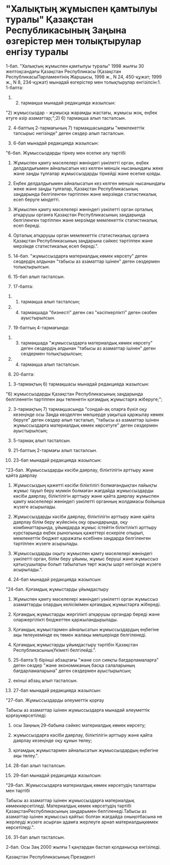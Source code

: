 # "Халықтың жұмыспен қамтылуы туралы" Қазақстан Республикасының Заңына өзгерістер мен толықтырулар енгізу туралы

1-бап. "Халықтың жұмыспен қамтылуы туралы" 1998 жылғы 30 желтоқсандағы Қазақстан Республикасы (Қазақстан РеспубликасыПарламентінің Жаршысы, 1998 ж., N 24, 450-құжат; 1999 ж., N 8, 234-құжат) мынадай өзгерістер мен толықтырулар енгізілсін:1. 1-бапта:

1) 2) тармақша мынадай редакцияда жазылсын:

"2) жұмыссыздар - жұмысқа жарамды жастағы, жұмысы жоқ, еңбек етуге әзір азаматтар;";2) 6) тармақша алып тасталсын.

2. 4-баптың 2-тармағының 7) тармақшасындағы "мемлекеттік тапсырыс негізінде" деген сөздер алып тасталсын.

3. 6-бап мынадай редакцияда жазылсын:

"6-бап. Жұмыссыздарды тіркеу мен есепке алу тәртібі

1. Жұмыспен қамту мәселелері жөніндегі уәкілетті орган, еңбек делдалдығымен айналысатын кез келген меншік нысанындағы жеке және заңды тұлғалар жұмыссыздарды тіркейді және есепке қояды.

2. Еңбек делдалдығымен айналысатын кез келген меншік нысанындағы жеке және заңды тұлғалар, Қазақстан Республикасының заңдарында белгіленген тәртіппен және мерзімде статистикалық есеп беруге міндетті.

3. Жұмыспен қамту мәселелері жөніндегі уәкілетті орган орталық атқарушы органға Қазақстан Республикасының заңдарында белгіленген тәртіппен және мерзімде мемлекеттік статистикалық есеп береді.

4. Орталық атқарушы орган мемлекеттік статистикалық органға Қазақстан Республикасының заңдарына сәйкес тәртіппен және мерзімде статистикалық есеп береді.".

4. 14-бап. "жұмыссыздарға материалдық көмек көрсету" деген сөздердің алдынан "табысы аз азаматтар ішінен" деген сөздермен толықтырылсын.

5. 15-бап алып тасталсын.

6. 17-бапта:

1) 1) тармақша алып тасталсын;

2) 4) тармақшада "бизнесті" деген сөз "кәсіпкерлікті" деген сөзбен ауыстырылсын.

7. 19-баптың 4-тармағында:

1) 3) тармақшада "жұмыссыздарға материалдық көмек көрсету" деген сөздердің алдынан "табысы аз азаматтар ішінен" деген сөздермен толықтырылсын;

2) 4) тармақша алып тасталсын.

8. 20-бапта:

1) 3-тармақтың 6) тармақшасы мынадай редакцияда жазылсын:

"6) жұмыссыздарды Қазақстан Республикасының заңдарында белгіленетін тәртіппен ақы төленетін қоғамдық жұмыстарға жіберуге;";

2) 3-тармақтың 7) тармақшасында "сондай-ақ оларға бүкіл оқу кезеңінде осы Заңда көзделген мөлшерде уақытша қаржылау көмек беруге" деген сөздер алып тасталып, "табысы аз азаматтар ішінен жұмыссыздарға материалдық көмек көрсетуге" деген сөздермен ауыстырылсын;

3) 5-тармақ алып тасталсын.

9. 21-баптың 2-тармағы алып тасталсын.

10. 23-бап мынадай редакцияда жазылсын:

"23-бап. Жұмыссыздарды кәсіби даярлау, біліктілігін арттыру және қайта даярлау

1. Жұмыссыздың қажетті кәсіби біліктілігі болмағандықтан лайықты жұмыс тауып беру мүмкін болмаған жағдайда жұмыссыздарды кәсіби даярлау, біліктілігін арттыру және қайта даярлау жұмыспен қамту мәселелері жөніндегі уәкілетті органның жолдамасы бойынша жүзеге асырылады.

2. Жұмыссыздарды кәсіби даярлау, біліктілігін арттыру және қайта даярлау білім беру жүйесінің оқу орындарында, оқу комбинаттарында, ұйымдарда жұмыс істейтін біліктілікті арттыру курстарында еңбек рыногының қажеттері ескеріле отырып, мемлекеттік бюджет қаражаты есебінен заңдарда белгіленген тәртіппен жүзеге асырылады.

3. Жұмыссыздарды оқыту жұмыспен қамту мәселелері жөніндегі уәкілетті орган, білім беру ұйымы, жұмыс беруші және жұмыссыз қатысушылары болып табылатын төрт жақты шарт негізінде жүзеге асырылады.".

11. 24-бап мынадай редакцияда жазылсын:

"24-бап. Қоғамдық жұмыстарды ұйымдастыру

1. Жұмыспен қамту мәселелері жөніндегі уәкілетті орган жұмыссыз азаматтарды олардың келісімімен қоғамдық жұмыстарға жібереді.

2. Қоғамдық жұмыстарды жергілікті атқарушы органдар береді және оларжергілікті бюджеттен қаржыландырылады.

3. Қоғамдық жұмыстармен айналысатын жұмыссыздардың еңбегіне ақы төлеукемінде ең төмен жалақы мөлшерінде белгіленеді.

4. Қоғамдық жұмыстарды ұйымдастыру тәртібін Қазақстан РеспубликасыныңҮкіметі белгілейді.".

12. 25-бапта:1) бірінші абзацтағы "және сол сияқты бағдарламаларға" деген сөздер "және экономиканың басқа салаларының бағдарламаларына" деген сөздермен ауыстырылсын;

2) екінші абзац алып тасталсын.

13. 27-бап мынадай редакцияда жазылсын:

"27-бап. Жұмыссыздарды әлеуметтік қорғау

Табысы аз азаматтар ішінен жұмыссыздарға мынадай әлеуметтік қорғаукөрсетіледі:

1) осы Заңның 29-бабына сәйкес материалдық көмек көрсету;

2) жұмыссыздарға кәсіби даярлау, біліктілігін арттыру және қайта даярлау кезеңінде оқу құнын төлеу;

4) қоғамдық жұмыстармен айналысатын жұмыссыздардың еңбегіне ақы төлеу.".

14. 28-бап алып тасталсын.

15. 29-бап мынадай редакцияда жазылсын:

"29-бап. Жұмыссыздарға материалдық көмек көрсетудің талаптары мен тәртібі

Табысы аз азаматтар ішінен жұмыссыздарға материалдық көмеккөрсетіледі. Материалдық көмек көрсетудің тәртібі ҚазақстанРеспубликасының заңдарымен белгіленеді.Табысы аз азаматтар ішінен жұмыссыз қайтыс болған жағдайда оныңотбасына не жерлеуді жүзеге асырған адамға жерлеуге арнап материалдықкөмек көрсетіледі.".

16. 31-бап алып тасталсын.

2-бап. Осы Заң 2000 жылғы 1 қаңтардан бастап қолданысқа енгізіледі.

Қазақстан Республикасының Президенті

